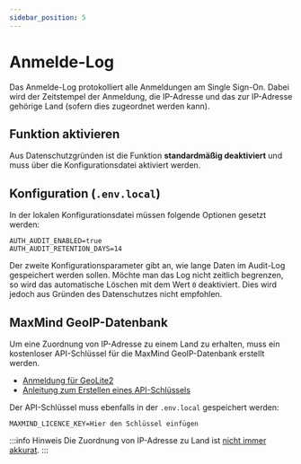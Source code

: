 ```yaml
---
sidebar_position: 5
---
```


# Anmelde-Log

Das Anmelde-Log protokolliert alle Anmeldungen am Single Sign-On. Dabei wird der Zeitstempel der Anmeldung, die IP-Adresse
und das zur IP-Adresse gehörige Land (sofern dies zugeordnet werden kann).

## Funktion aktivieren

Aus Datenschutzgründen ist die Funktion **standardmäßig deaktiviert** und muss über die Konfigurationsdatei aktiviert werden.

## Konfiguration (`.env.local`)

In der lokalen Konfigurationsdatei müssen folgende Optionen gesetzt werden:

```dotenv
AUTH_AUDIT_ENABLED=true
AUTH_AUDIT_RETENTION_DAYS=14
```

Der zweite Konfigurationsparameter gibt an, wie lange Daten im Audit-Log gespeichert werden sollen. Möchte man das Log nicht
zeitlich begrenzen, so wird das automatische Löschen mit dem Wert `0` deaktiviert. Dies wird jedoch aus Gründen des Datenschutzes
nicht empfohlen.

## MaxMind GeoIP-Datenbank

Um eine Zuordnung von IP-Adresse zu einem Land zu erhalten, muss ein kostenloser API-Schlüssel für die MaxMind GeoIP-Datenbank
erstellt werden.

* [Anmeldung für GeoLite2](https://www.maxmind.com/en/geolite2/signup)
* [Anleitung zum Erstellen eines API-Schlüssels](https://support.maxmind.com/hc/en-us/articles/4407111582235-Generate-a-License-Key)

Der API-Schlüssel muss ebenfalls in der `.env.local` gespeichert werden:

```dotenv
MAXMIND_LICENCE_KEY=Hier den Schlüssel einfügen
```

:::info Hinweis
Die Zuordnung von IP-Adresse zu Land ist [nicht immer akkurat](https://dev.maxmind.com/geoip/geolite2-free-geolocation-data/#understanding-ip-geolocation).
:::